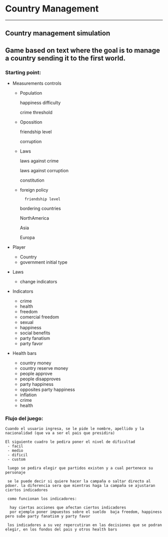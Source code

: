 # Country Management
---

## Country management simulation

Game based on text where the goal is to manage a country sending it to the first world.
---

### Starting point:

- Measurements controls
    - Population

        happiness difficulty

        crime threshold
    
    - Opossition

        friendship level

        corruption

    - Laws

        laws against crime

        laws against corruption

        constitution

    
    - foreign policy

            friendship level

        bordering countries
 
        NorthAmerica 
 
        Asia

        Europa

- Player

    - Country
    - government initial type


- Laws 
    - change indicators

- Indicators
    - crime
    - health
    - freedom
    - comercial freedom
    - sexual 
    - happiness
    - social benefits
    - party fanatism
    - party favor

- Health bars
  - country money
  - country reserve money
  - people approve
  - people disapproves
  - party happiness
  - opposites party happiness
  - inflation
  - crime
  - health
  



### Flujo del juego:

    Cuando el usuario ingresa, se le pide le nombre, apellido y la nacionalidad (que va a ser el pais que presidira)
    
    El siguiente cuadro le pedira poner el nivel de dificultad
     - facil
     - medio 
     - dificil
     - custom

     luego se pedira elegir que partidos existen y a cual pertenece su personaje

     se le puede decir si quiere hacer la campaña o saltar directo al pdoer. la diferencia sera que mientras haga la campaña se ajustaran ciertos indicadores

     como funcionan los indicadores:

      hay ciertas acciones que afectan ciertos indicadores 
      por ejemplo poner impuestos sobre el sueldo  baja freedom, happiness pero sube party fanatism y party favor 

     los indicadores a su vez repercutiran en las decisiones que se podran elegir, en los fondos del pais y otros health bars
